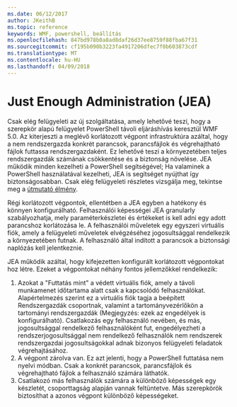 ```yaml
---
ms.date: 06/12/2017
author: JKeithB
ms.topic: reference
keywords: WMF, powershell, beállítás
ms.openlocfilehash: 847bd978b0a8ad8daf26d37ee8759f88fba67f31
ms.sourcegitcommit: cf195b090b3223fa4917206dfec7f0b603873cdf
ms.translationtype: MT
ms.contentlocale: hu-HU
ms.lasthandoff: 04/09/2018
---
```

# <a name="just-enough-administration-jea"></a>Just Enough Administration (JEA)
Csak elég felügyeleti az új szolgáltatása, amely lehetővé teszi, hogy a szerepkör alapú felügyelet PowerShell távoli eljáráshívás keresztül WMF 5.0.  Az kiterjeszti a meglévő korlátozott végpont infrastruktúra azáltal, hogy a nem rendszergazda konkrét parancsok, parancsfájlok és végrehajtható fájlok futtassa rendszergazdaként.  Ez lehetővé teszi a környezetében teljes rendszergazdák számának csökkentése és a biztonság növelése.  JEA működik minden kezelheti a PowerShell segítségével; Ha valaminek a PowerShell használatával kezelheti, JEA is segítséget nyújthat így biztonságosabban.  Csak elég felügyeleti részletes vizsgálja meg, tekintse meg a [útmutató élmény](http://aka.ms/JEA).

Régi korlátozott végpontok, ellentétben a JEA egyben a hatékony és könnyen konfigurálható.  Felhasználói képességei JEA granularly szabályozhatja, mely paraméterkészletei és értékeket is kell adni egy adott parancshoz korlátozása le. A felhasználói műveletek egy egyszeri virtuális fiók, amely a felügyeleti műveletek elvégzéséhez jogosultsággal rendelkezik a környezetében futnak.  A felhasználó által indított a parancsok a biztonsági naplózás kell jelentkeznie.

JEA működik azáltal, hogy kifejezetten konfigurált korlátozott végpontokat hoz létre.  Ezeket a végpontokat néhány fontos jellemzőkkel rendelkezik:

1. Azokat a "Futtatás mint" a védett virtuális fiók, amely a távoli munkamenet időtartama alatt csak a kapcsolódó felhasználókat.  Alapértelmezés szerint ez a virtuális fiók tagja a beépített Rendszergazdák csoportnak, valamint a tartományvezérlőkön a tartományi rendszergazdák (Megjegyzés: ezek az engedélyek is konfigurálható). Csatlakozás egy felhasználó nevében, és más, jogosultsággal rendelkező felhasználóként fut, engedélyezheti a rendszerjogosultsággal nem rendelkező felhasználók nem rendszerek rendszergazdai jogosultságokkal adnak bizonyos felügyeleti feladatok végrehajtásához.
2. A végpont zárolva van.  Ez azt jelenti, hogy a PowerShell futtatása nem nyelvi módban.  Csak a konkrét parancsok, parancsfájlok és végrehajtható fájlok a felhasználó számára láthatók.
3. Csatlakozó más felhasználók számára a különböző képességek egy készletét, csoporttagság alapján vannak feltüntetve.  Más szerepkörök biztosíthat a azonos végpont különböző képességeket.